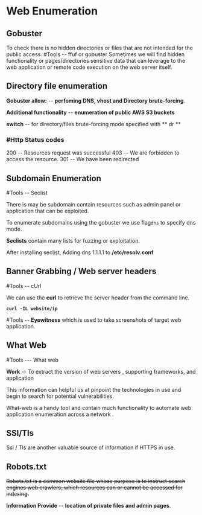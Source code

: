 # Web Enumeration

## Gobuster

To check there is no hidden directories or files that are not intended for the public access.
#Tools -- ffuf or gobuster
Sometimes we will find hidden functionality  or pages/directories sensitive data that can leverage to the web application or remote code execution on the web server itself.

## Directory file enumeration

**Gobuster allow:** -- **perfoming DNS, vhost and Directory brute-forcing**.

**Additional functionality** -- **enumeration of public AWS S3  buckets**

**switch** -- for directory/files brute-forcing mode specified with ** dr **

### **#Http Status codes**

200 -- Resources request was successful
403 -- We are forbidden to access the resource.
301 -- We have been redirected

## Subdomain Enumeration

#Tools -- Seclist

There is may be subdomain contain resources such as admin panel or application that can be exploited.

To enumerate subdomains using the gobuster we use flag`dns` to specify dns mode.

**Seclists** contain many lists for fuzzing or exploitation.

After installing seclist, Adding dns 1.1.1.1 to **/etc/resolv.conf**

## Banner Grabbing / Web server headers

#Tools  -- 	cUrl

We can use the **curl** to retrieve the server header from the command line.

**`curl -IL website/ip`**

#Tools  -- **Eyewitness** which is used to take screenshots of target web application.

## What Web

#Tools  --- What web

**Work** -- To extract the version of web servers , supporting frameworks, and application

This information can helpful us  at pinpoint the technologies in use and begin to search for potential vulnerabilities.

What-web is a handy tool and contain much functionality to automate web application enumeration across a network .

## SSl/Tls

Ssl / Tls are another valuable source of information if HTTPS in use.

## Robots.txt

<s class=aside-hide>Robots.txt is a common website file whose purpose is to instruct search engines web crawlers, which resources can or cannot be accessed for indexing. </s>

**Information Provide**  --   **location of private files and admin pages**.